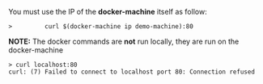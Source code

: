 You must use the IP of the **docker-machine** itself as follow:
```
>         curl $(docker-machine ip demo-machine):80
```
**NOTE:** The docker commands are **not** run locally, they are run on the docker-machine
```
> curl localhost:80
curl: (7) Failed to connect to localhost port 80: Connection refused
```

